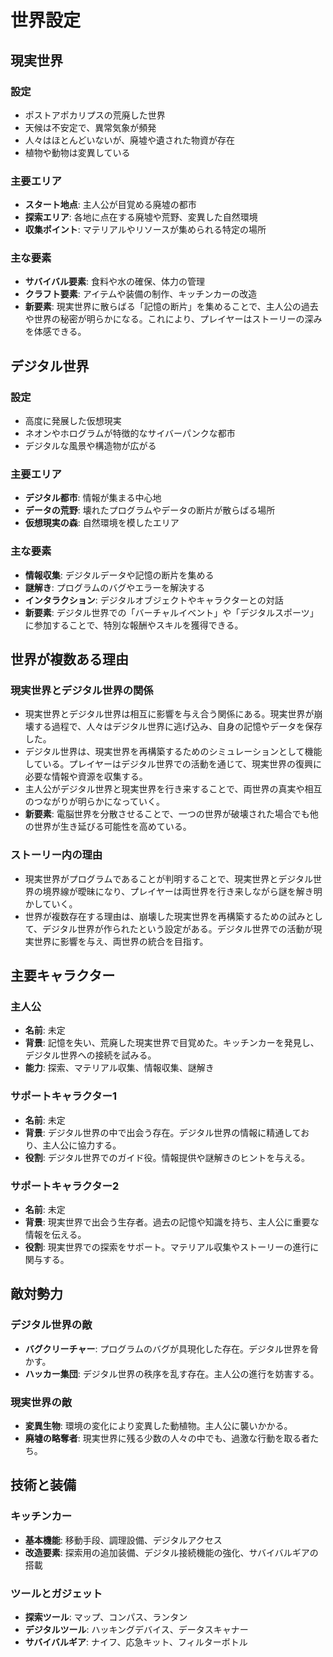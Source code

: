 # 世界設定

## 現実世界
### 設定
- ポストアポカリプスの荒廃した世界
- 天候は不安定で、異常気象が頻発
- 人々はほとんどいないが、廃墟や遺された物資が存在
- 植物や動物は変異している

### 主要エリア
- **スタート地点**: 主人公が目覚める廃墟の都市
- **探索エリア**: 各地に点在する廃墟や荒野、変異した自然環境
- **収集ポイント**: マテリアルやリソースが集められる特定の場所

### 主な要素
- **サバイバル要素**: 食料や水の確保、体力の管理
- **クラフト要素**: アイテムや装備の制作、キッチンカーの改造
- **新要素**: 現実世界に散らばる「記憶の断片」を集めることで、主人公の過去や世界の秘密が明らかになる。これにより、プレイヤーはストーリーの深みを体感できる。

## デジタル世界
### 設定
- 高度に発展した仮想現実
- ネオンやホログラムが特徴的なサイバーパンクな都市
- デジタルな風景や構造物が広がる

### 主要エリア
- **デジタル都市**: 情報が集まる中心地
- **データの荒野**: 壊れたプログラムやデータの断片が散らばる場所
- **仮想現実の森**: 自然環境を模したエリア

### 主な要素
- **情報収集**: デジタルデータや記憶の断片を集める
- **謎解き**: プログラムのバグやエラーを解決する
- **インタラクション**: デジタルオブジェクトやキャラクターとの対話
- **新要素**: デジタル世界での「バーチャルイベント」や「デジタルスポーツ」に参加することで、特別な報酬やスキルを獲得できる。

## 世界が複数ある理由
### 現実世界とデジタル世界の関係
- 現実世界とデジタル世界は相互に影響を与え合う関係にある。現実世界が崩壊する過程で、人々はデジタル世界に逃げ込み、自身の記憶やデータを保存した。
- デジタル世界は、現実世界を再構築するためのシミュレーションとして機能している。プレイヤーはデジタル世界での活動を通じて、現実世界の復興に必要な情報や資源を収集する。
- 主人公がデジタル世界と現実世界を行き来することで、両世界の真実や相互のつながりが明らかになっていく。
- **新要素**: 電脳世界を分散させることで、一つの世界が破壊された場合でも他の世界が生き延びる可能性を高めている。

### ストーリー内の理由
- 現実世界がプログラムであることが判明することで、現実世界とデジタル世界の境界線が曖昧になり、プレイヤーは両世界を行き来しながら謎を解き明かしていく。
- 世界が複数存在する理由は、崩壊した現実世界を再構築するための試みとして、デジタル世界が作られたという設定がある。デジタル世界での活動が現実世界に影響を与え、両世界の統合を目指す。

## 主要キャラクター
### 主人公
- **名前**: 未定
- **背景**: 記憶を失い、荒廃した現実世界で目覚めた。キッチンカーを発見し、デジタル世界への接続を試みる。
- **能力**: 探索、マテリアル収集、情報収集、謎解き

### サポートキャラクター1
- **名前**: 未定
- **背景**: デジタル世界の中で出会う存在。デジタル世界の情報に精通しており、主人公に協力する。
- **役割**: デジタル世界でのガイド役。情報提供や謎解きのヒントを与える。

### サポートキャラクター2
- **名前**: 未定
- **背景**: 現実世界で出会う生存者。過去の記憶や知識を持ち、主人公に重要な情報を伝える。
- **役割**: 現実世界での探索をサポート。マテリアル収集やストーリーの進行に関与する。

## 敵対勢力
### デジタル世界の敵
- **バグクリーチャー**: プログラムのバグが具現化した存在。デジタル世界を脅かす。
- **ハッカー集団**: デジタル世界の秩序を乱す存在。主人公の進行を妨害する。

### 現実世界の敵
- **変異生物**: 環境の変化により変異した動植物。主人公に襲いかかる。
- **廃墟の略奪者**: 現実世界に残る少数の人々の中でも、過激な行動を取る者たち。

## 技術と装備
### キッチンカー
- **基本機能**: 移動手段、調理設備、デジタルアクセス
- **改造要素**: 探索用の追加装備、デジタル接続機能の強化、サバイバルギアの搭載

### ツールとガジェット
- **探索ツール**: マップ、コンパス、ランタン
- **デジタルツール**: ハッキングデバイス、データスキャナー
- **サバイバルギア**: ナイフ、応急キット、フィルターボトル
``` ▋
